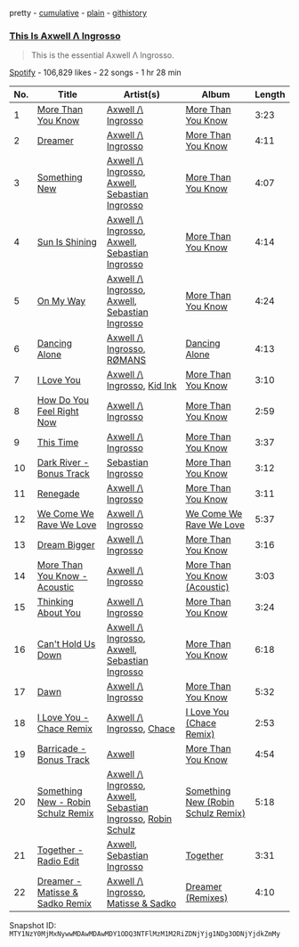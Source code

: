 pretty - [cumulative](/playlists/cumulative/37i9dQZF1DWW3gTjSx5Dc7.md) - [plain](/playlists/plain/37i9dQZF1DWW3gTjSx5Dc7) - [githistory](https://github.githistory.xyz/mackorone/spotify-playlist-archive/blob/main/playlists/plain/37i9dQZF1DWW3gTjSx5Dc7)

### [This Is Axwell Λ Ingrosso](https://open.spotify.com/playlist/37i9dQZF1DWW3gTjSx5Dc7)

> This is the essential Axwell Λ Ingrosso.

[Spotify](https://open.spotify.com/user/spotify) - 106,829 likes - 22 songs - 1 hr 28 min

| No. | Title | Artist(s) | Album | Length |
|---|---|---|---|---|
| 1 | [More Than You Know](https://open.spotify.com/track/6h5PAsRni4IRlxWr6uDPTP) | [Axwell /\\ Ingrosso](https://open.spotify.com/artist/2XnBwblw31dfGnspMIwgWz) | [More Than You Know](https://open.spotify.com/album/6Ei5WWek37m1x9AjpSXTcJ) | 3:23 |
| 2 | [Dreamer](https://open.spotify.com/track/0RTzJVkunbGwuRjXDFHnjf) | [Axwell /\\ Ingrosso](https://open.spotify.com/artist/2XnBwblw31dfGnspMIwgWz) | [More Than You Know](https://open.spotify.com/album/6Ei5WWek37m1x9AjpSXTcJ) | 4:11 |
| 3 | [Something New](https://open.spotify.com/track/5C4NMi4fPpdFPnMZVsyG8H) | [Axwell /\\ Ingrosso](https://open.spotify.com/artist/2XnBwblw31dfGnspMIwgWz), [Axwell](https://open.spotify.com/artist/1xNmvlEiICkRlRGqlNFZ43), [Sebastian Ingrosso](https://open.spotify.com/artist/6hyMWrxGBsOx6sWcVj1DqP) | [More Than You Know](https://open.spotify.com/album/6Ei5WWek37m1x9AjpSXTcJ) | 4:07 |
| 4 | [Sun Is Shining](https://open.spotify.com/track/4b2tcjrG1qUkSdsqEFP2dB) | [Axwell /\\ Ingrosso](https://open.spotify.com/artist/2XnBwblw31dfGnspMIwgWz), [Axwell](https://open.spotify.com/artist/1xNmvlEiICkRlRGqlNFZ43), [Sebastian Ingrosso](https://open.spotify.com/artist/6hyMWrxGBsOx6sWcVj1DqP) | [More Than You Know](https://open.spotify.com/album/6Ei5WWek37m1x9AjpSXTcJ) | 4:14 |
| 5 | [On My Way](https://open.spotify.com/track/5zATs59c3mikRxLK6ODE0p) | [Axwell /\\ Ingrosso](https://open.spotify.com/artist/2XnBwblw31dfGnspMIwgWz), [Axwell](https://open.spotify.com/artist/1xNmvlEiICkRlRGqlNFZ43), [Sebastian Ingrosso](https://open.spotify.com/artist/6hyMWrxGBsOx6sWcVj1DqP) | [More Than You Know](https://open.spotify.com/album/6Ei5WWek37m1x9AjpSXTcJ) | 4:24 |
| 6 | [Dancing Alone](https://open.spotify.com/track/5xzzxWj8a1YBbNZhNLqWuQ) | [Axwell /\\ Ingrosso](https://open.spotify.com/artist/2XnBwblw31dfGnspMIwgWz), [RØMANS](https://open.spotify.com/artist/4b8dLpJgJpNQYzu4AtXLt3) | [Dancing Alone](https://open.spotify.com/album/3Eji57H17vbXGlU0geDquA) | 4:13 |
| 7 | [I Love You](https://open.spotify.com/track/2GISbjz3wIJX7S4iv1XXAy) | [Axwell /\\ Ingrosso](https://open.spotify.com/artist/2XnBwblw31dfGnspMIwgWz), [Kid Ink](https://open.spotify.com/artist/6KZDXtSj0SzGOV705nNeh3) | [More Than You Know](https://open.spotify.com/album/6Ei5WWek37m1x9AjpSXTcJ) | 3:10 |
| 8 | [How Do You Feel Right Now](https://open.spotify.com/track/5P9lfNxIoCTCcInZRSdjW4) | [Axwell /\\ Ingrosso](https://open.spotify.com/artist/2XnBwblw31dfGnspMIwgWz) | [More Than You Know](https://open.spotify.com/album/6Ei5WWek37m1x9AjpSXTcJ) | 2:59 |
| 9 | [This Time](https://open.spotify.com/track/2CEYIgQM8cloUeNaFOwT1C) | [Axwell /\\ Ingrosso](https://open.spotify.com/artist/2XnBwblw31dfGnspMIwgWz) | [More Than You Know](https://open.spotify.com/album/6Ei5WWek37m1x9AjpSXTcJ) | 3:37 |
| 10 | [Dark River \- Bonus Track](https://open.spotify.com/track/1EYFgYzq3fJGDdEtVMsATh) | [Sebastian Ingrosso](https://open.spotify.com/artist/6hyMWrxGBsOx6sWcVj1DqP) | [More Than You Know](https://open.spotify.com/album/6Ei5WWek37m1x9AjpSXTcJ) | 3:12 |
| 11 | [Renegade](https://open.spotify.com/track/1oVrNSqi3Xnh4IMEE8Uvgv) | [Axwell /\\ Ingrosso](https://open.spotify.com/artist/2XnBwblw31dfGnspMIwgWz) | [More Than You Know](https://open.spotify.com/album/6Ei5WWek37m1x9AjpSXTcJ) | 3:11 |
| 12 | [We Come We Rave We Love](https://open.spotify.com/track/35SnuWHCBTJkfJYetXUF7X) | [Axwell /\\ Ingrosso](https://open.spotify.com/artist/2XnBwblw31dfGnspMIwgWz) | [We Come We Rave We Love](https://open.spotify.com/album/13sOH3fH4xEnwmmOoy54XN) | 5:37 |
| 13 | [Dream Bigger](https://open.spotify.com/track/76BFt6hGCrZhGHrGh0N3uC) | [Axwell /\\ Ingrosso](https://open.spotify.com/artist/2XnBwblw31dfGnspMIwgWz) | [More Than You Know](https://open.spotify.com/album/6Ei5WWek37m1x9AjpSXTcJ) | 3:16 |
| 14 | [More Than You Know \- Acoustic](https://open.spotify.com/track/1oinuryVDJnYyWoYic9zDI) | [Axwell /\\ Ingrosso](https://open.spotify.com/artist/2XnBwblw31dfGnspMIwgWz) | [More Than You Know \(Acoustic\)](https://open.spotify.com/album/2cY6LGdYABGZTlaaXGIoms) | 3:03 |
| 15 | [Thinking About You](https://open.spotify.com/track/6smhpAoDKenJyDztNHf0HH) | [Axwell /\\ Ingrosso](https://open.spotify.com/artist/2XnBwblw31dfGnspMIwgWz) | [More Than You Know](https://open.spotify.com/album/6Ei5WWek37m1x9AjpSXTcJ) | 3:24 |
| 16 | [Can't Hold Us Down](https://open.spotify.com/track/4l6CWRDyGu7mw3UEXXUtls) | [Axwell /\\ Ingrosso](https://open.spotify.com/artist/2XnBwblw31dfGnspMIwgWz), [Axwell](https://open.spotify.com/artist/1xNmvlEiICkRlRGqlNFZ43), [Sebastian Ingrosso](https://open.spotify.com/artist/6hyMWrxGBsOx6sWcVj1DqP) | [More Than You Know](https://open.spotify.com/album/6Ei5WWek37m1x9AjpSXTcJ) | 6:18 |
| 17 | [Dawn](https://open.spotify.com/track/3g66v3lFNy6cLk22PgJOUS) | [Axwell /\\ Ingrosso](https://open.spotify.com/artist/2XnBwblw31dfGnspMIwgWz) | [More Than You Know](https://open.spotify.com/album/6Ei5WWek37m1x9AjpSXTcJ) | 5:32 |
| 18 | [I Love You \- Chace Remix](https://open.spotify.com/track/7DRpv6DHyI9Lp1JXjrGqEz) | [Axwell /\\ Ingrosso](https://open.spotify.com/artist/2XnBwblw31dfGnspMIwgWz), [Chace](https://open.spotify.com/artist/5kPhAZL6iV8iDywUmIPC3g) | [I Love You \(Chace Remix\)](https://open.spotify.com/album/1BpIggWekKAJNKoMuSty80) | 2:53 |
| 19 | [Barricade \- Bonus Track](https://open.spotify.com/track/2bjweVDsMtSvyDFpQ6JnBa) | [Axwell](https://open.spotify.com/artist/1xNmvlEiICkRlRGqlNFZ43) | [More Than You Know](https://open.spotify.com/album/6Ei5WWek37m1x9AjpSXTcJ) | 4:54 |
| 20 | [Something New \- Robin Schulz Remix](https://open.spotify.com/track/3sTExxFQgSTCgfE6GUIiyv) | [Axwell /\\ Ingrosso](https://open.spotify.com/artist/2XnBwblw31dfGnspMIwgWz), [Axwell](https://open.spotify.com/artist/1xNmvlEiICkRlRGqlNFZ43), [Sebastian Ingrosso](https://open.spotify.com/artist/6hyMWrxGBsOx6sWcVj1DqP), [Robin Schulz](https://open.spotify.com/artist/3t5xRXzsuZmMDkQzgOX35S) | [Something New \(Robin Schulz Remix\)](https://open.spotify.com/album/4RnEu3DxwR582B3f1FV1gB) | 5:18 |
| 21 | [Together \- Radio Edit](https://open.spotify.com/track/4PQCrz4sk00dIEmkwmmJCr) | [Axwell](https://open.spotify.com/artist/1xNmvlEiICkRlRGqlNFZ43), [Sebastian Ingrosso](https://open.spotify.com/artist/6hyMWrxGBsOx6sWcVj1DqP) | [Together](https://open.spotify.com/album/5djOwKQnkgTv6eUgCtdFAz) | 3:31 |
| 22 | [Dreamer \- Matisse & Sadko Remix](https://open.spotify.com/track/6Bz6Rsp8GyeK4yL7APYYX3) | [Axwell /\\ Ingrosso](https://open.spotify.com/artist/2XnBwblw31dfGnspMIwgWz), [Matisse & Sadko](https://open.spotify.com/artist/2QMCcKIPHnjQaPPgoEst88) | [Dreamer \(Remixes\)](https://open.spotify.com/album/6DWBzXE4ccUNtpKXdvU2tA) | 4:10 |

Snapshot ID: `MTY1NzY0MjMxNywwMDAwMDAwMDY1ODQ3NTFlMzM1M2RiZDNjYjg1NDg3ODNjYjdkZmMy`
